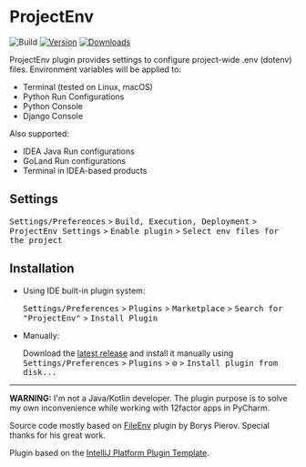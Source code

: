 # ProjectEnv

![Build](https://github.com/BredoGen/ProjectEnv/workflows/Build/badge.svg)
[![Version](https://img.shields.io/jetbrains/plugin/v/PLUGIN_ID.svg)](https://plugins.jetbrains.com/plugin/PLUGIN_ID)
[![Downloads](https://img.shields.io/jetbrains/plugin/d/PLUGIN_ID.svg)](https://plugins.jetbrains.com/plugin/PLUGIN_ID)


<!-- Plugin description -->
ProjectEnv plugin provides settings to configure project-wide .env (dotenv) files. 
Environment variables will be applied to: 
* Terminal (tested on Linux, macOS)
* Python Run Configurations 
* Python Console
* Django Console

Also supported:  
* IDEA Java Run configurations
* GoLand Run configurations
* Terminal in IDEA-based products

## Settings
<kbd>Settings/Preferences</kbd> > <kbd>Build, Execution, Deployment</kbd> > <kbd>ProjectEnv Settings</kbd> > <kbd>Enable plugin</kbd> > <kbd>Select env files for the project</kbd>

<!-- Plugin description end -->

## Installation

- Using IDE built-in plugin system:
  
  <kbd>Settings/Preferences</kbd> > <kbd>Plugins</kbd> > <kbd>Marketplace</kbd> > <kbd>Search for "ProjectEnv"</kbd> >
  <kbd>Install Plugin</kbd>
  
- Manually:

  Download the [latest release](https://github.com/BredoGen/ProjectEnv/releases/latest) and install it manually using
  <kbd>Settings/Preferences</kbd> > <kbd>Plugins</kbd> > <kbd>⚙️</kbd> > <kbd>Install plugin from disk...</kbd>


---
**WARNING:** I'm not a Java/Kotlin developer. The plugin purpose is to solve my own inconvenience while working with 12factor apps in PyCharm.

Source code mostly based on [FileEnv](https://github.com/ashald/EnvFile) plugin by Borys Pierov. Special thanks for his great work.

Plugin based on the [IntelliJ Platform Plugin Template][template].

[template]: https://github.com/JetBrains/intellij-platform-plugin-template
